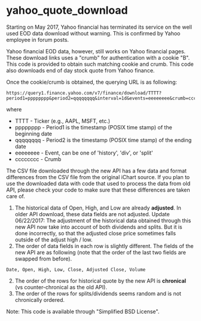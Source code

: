 # yahoo_quote_download

Starting on May 2017, Yahoo financial has terminated its service on the well used EOD data download without warning. This is confirmed by Yahoo employee in forum posts.

Yahoo financial EOD data, however, still works on Yahoo financial pages. These download links uses a "crumb" for authentication with a cookie "B". This code is provided to obtain such matching cookie and crumb. This code also downloads end of day stock quote from Yahoo finance.

Once the cookie/crumb is obtained, the querying URL is as following:

```
https://query1.finance.yahoo.com/v7/finance/download/TTTT?period1=pppppppp&period2=qqqqqqqq&interval=1d&events=eeeeeeee&crumb=cccccccc
```

where

- TTTT - Ticker (e.g., AAPL, MSFT, etc.)
- pppppppp - Period1 is the timestamp (POSIX time stamp) of the beginning date
- qqqqqqqq - Period2 is the timestamp (POSIX time stamp) of the ending date
- eeeeeeee - Event, can be one of 'history', 'div', or 'split'
- cccccccc - Crumb

The CSV file downloaded through the new API has a few data and format differences from the CSV file from the original iChart source. If you plan to use the downloaded data with code that used to process the data from old API, please check your code to make sure that these differences are taken care of.

1. The historical data of Open, High, and Low are already **adjusted**. In older API download, these data fields are not adjusted. Update 06/22/2017: The adjustment of the historical data obtained through this new API now take into account of both dividends and splits. But it is done incorrectly, so that the adjusted close price sometimes falls outside of the adjust high / low.
2. The order of data fields in each row is slightly different. The fields of the new API are as following (note that the order of the last two fields are swapped from before).
```
Date, Open, High, Low, Close, Adjusted Close, Volume
```

2. The order of the rows for historical quote by the new API is **chronical** (vs counter-chronical as the old API).
3. The order of the rows for splits/dividends seems random and is not chronically ordered.

Note: This code is available through "Simplified BSD License".